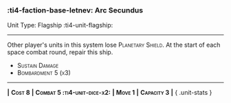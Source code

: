 ### :ti4-faction-base-letnev: **Arc Secundus**

Unit Type: Flagship :ti4-unit-flagship:

---

Other player's units in this system lose <span style="font-variant:small-caps;">Planetary Shield</span>. At the start of each space combat round, repair this ship.

* <span style="font-variant:small-caps;">Sustain Damage</span> 
* <span style="font-variant:small-caps;">Bombardment 5 (x3)</span> 

---

__|__ <span style="font-variant:small-caps;white-space: nowrap;">**Cost 8**</span> __|__ <span style="font-variant:small-caps;white-space: nowrap;">**Combat 5 :ti4-unit-dice-x2:**</span> __|__ <span style="font-variant:small-caps;white-space: nowrap;">**Move 1**</span> __|__ <span style="font-variant:small-caps;white-space: nowrap;">**Capacity 3**</span> __|__
{ .unit-stats }

